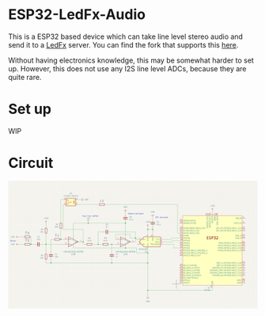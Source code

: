 # ESP32-LedFx-Audio
This is a ESP32 based device which can take line level stereo audio and send it to a [LedFx](https://github.com/LedFx/LedFx) server. You can find the fork that supports this [here](https://github.com/mariusCZ/LedFx).

Without having electronics knowledge, this may be somewhat harder to set up. However, this does not use any I2S line level ADCs, because they are quite rare.
# Set up
WIP

# Circuit
![circuit](https://github.com/mariusCZ/ESP32-LedFx-Audio/blob/main/hardware/schematic.png)
